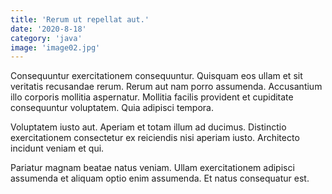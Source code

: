 ```yaml
---
title: 'Rerum ut repellat aut.'
date: '2020-8-18'
category: 'java'
image: 'image02.jpg'
---
```


Consequuntur exercitationem consequuntur. Quisquam eos ullam et sit veritatis recusandae rerum. Rerum aut nam porro assumenda. Accusantium illo corporis mollitia aspernatur. Mollitia facilis provident et cupiditate consequuntur voluptatem. Quia adipisci tempora.
 Voluptatem iusto aut. Aperiam et totam illum ad ducimus. Distinctio exercitationem consectetur ex reiciendis nisi aperiam iusto. Architecto incidunt veniam et qui.
 Pariatur magnam beatae natus veniam. Ullam exercitationem adipisci assumenda et aliquam optio enim assumenda. Et natus consequatur est.
